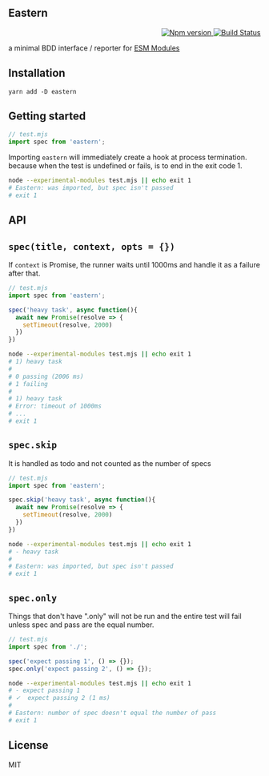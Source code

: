 Eastern
---

<p align="right">
  <a href="https://www.npmjs.com/package/eastern">
    <img alt="Npm version" src="https://badge.fury.io/js/eastern.svg">
  </a>
  <a href="https://travis-ci.org/59naga/eastern">
    <img alt="Build Status" src="https://travis-ci.org/59naga/eastern.svg?branch=master">
  </a>
</p>

a minimal BDD interface / reporter for [ESM Modules](https://nodejs.org/api/esm.html#esm_enabling)

Installation
---
```
yarn add -D eastern
```

Getting started
---
```js
// test.mjs
import spec from 'eastern';
```

Importing `eastern` will immediately create a hook at process termination.
because when the test is undefined or fails, is to end in the exit code 1.

```bash
node --experimental-modules test.mjs || echo exit 1
# Eastern: was imported, but spec isn't passed
# exit 1
```

API
---
## `spec(title, context, opts = {})`

If `context` is Promise, the runner waits until 1000ms and handle it as a failure after that.

```js
// test.mjs
import spec from 'eastern';

spec('heavy task', async function(){
  await new Promise(resolve => {
    setTimeout(resolve, 2000)
  })
})
```

```bash
node --experimental-modules test.mjs || echo exit 1
# 1) heavy task
#
# 0 passing (2006 ms)
# 1 failing
#
# 1) heavy task
# Error: timeout of 1000ms
# ...
# exit 1
```

## `spec.skip`

It is handled as todo and not counted as the number of specs

```js
// test.mjs
import spec from 'eastern';

spec.skip('heavy task', async function(){
  await new Promise(resolve => {
    setTimeout(resolve, 2000)
  })
})
```

```bash
node --experimental-modules test.mjs || echo exit 1
# - heavy task
#
# Eastern: was imported, but spec isn't passed
# exit 1
```

## `spec.only`

Things that don't have ".only" will not be run and the entire test will fail unless spec and pass are the equal number.

```js
// test.mjs
import spec from './';

spec('expect passing 1', () => {});
spec.only('expect passing 2', () => {});
```

```bash
node --experimental-modules test.mjs || echo exit 1
# - expect passing 1
# ✓  expect passing 2 (1 ms)
#
# Eastern: number of spec doesn't equal the number of pass
# exit 1
```

License
---
MIT
